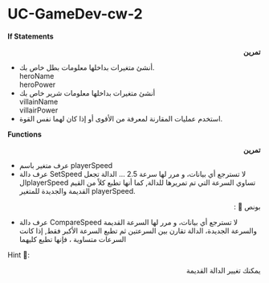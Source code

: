 # UC-GameDev-cw-2

**If Statements**

<p dir="rtl">
<strong>تمرين</strong></p>




*  أنشئ متغيرات بداخلها معلومات بطل خاص بك.
<br />  heroName <br />
  heroPower <br />
*  أنشئ متغيرات بداخلها معلومات شرير خاص بك
<br />  villainName <br />
  villairPower <br />
*  استخدم عمليات المقارنة لمعرفة  من الأقوى أو إذا كان لهما نفس القوة.

**Functions**

<p dir="rtl">
<strong>تمرين</strong></p>




* عرف متغير باسم playerSpeed
* عرف دالة  SetSpeed لا تسترجع أي بيانات، و مرر لها سرعة 2.5 … الدالة تجعل الplayerSpeed تساوي السرعة التي تم تمريرها للدالة, كما أنها تطبع كلاً من القيم القديمة والجديدة للمتغير playerSpeed.

<p dir="rtl">
بونص 🌟 :</p>




* عرف دالة  CompareSpeed لا تسترجع أي بيانات، و مرر لها السرعة القديمة والسرعة الجديدة، الدالة تقارن بين السرعتين ثم تطبع السرعة الأكبر فقط, إذا كانت السرعات متساوية ، فإنها تطبع كليهما

Hint 🌟: 

<p dir="rtl">
يمكنك تغيير الدالة القديمة</p>
